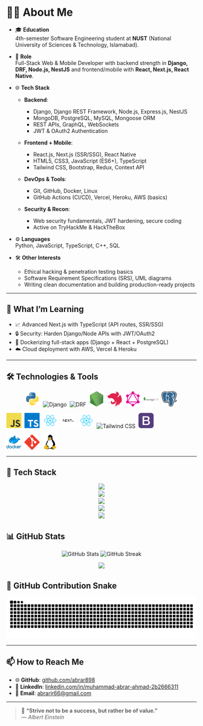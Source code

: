 <!--
  ╔════════════════════════════════════════════════════════════════╗
  ║                                                                ║
  ║    Hello there! 👋 I’m Muhammad Abrar Ahmad, a 4th-semester     ║
  ║    Software Engineering student at NUST.                       ║
  ║    I specialize in full-stack web development with Django,     ║
  ║    Node.js/Express, and React/Next.js. I love building         ║
  ║    scalable backend services and intuitive cross-platform UIs. ║
  ║                                                                ║
  ╚════════════════════════════════════════════════════════════════╝
-->

# 👨‍💻 About Me
- 🎓 **Education**  
  4th-semester Software Engineering student at **NUST** (National University of Sciences & Technology, Islamabad).

- 💼 **Role**  
  Full-Stack Web & Mobile Developer with backend strength in **Django, DRF, Node.js, NestJS** and frontend/mobile with **React, Next.js, React Native**.

- 🌐 **Tech Stack**  
  - **Backend**:  
    - Django, Django REST Framework, Node.js, Express.js, NestJS  
    - MongoDB, PostgreSQL, MySQL, Mongoose ORM  
    - REST APIs, GraphQL, WebSockets  
    - JWT & OAuth2 Authentication  

  - **Frontend + Mobile**:  
    - React.js, Next.js (SSR/SSG), React Native  
    - HTML5, CSS3, JavaScript (ES6+), TypeScript  
    - Tailwind CSS, Bootstrap, Redux, Context API  

  - **DevOps & Tools**:  
    - Git, GitHub, Docker, Linux  
    - GitHub Actions (CI/CD), Vercel, Heroku, AWS (basics)  

  - **Security & Recon**:  
    - Web security fundamentals, JWT hardening, secure coding  
    - Active on TryHackMe & HackTheBox  

- ⚙️ **Languages**  
  Python, JavaScript, TypeScript, C++, SQL  

- 🛠️ **Other Interests**  
  - Ethical hacking & penetration testing basics  
  - Software Requirement Specifications (SRS), UML diagrams  
  - Writing clean documentation and building production-ready projects  

---

## 🎯 What I’m Learning
- 📈 Advanced Next.js with TypeScript (API routes, SSR/SSG)  
- 🔒 Security: Harden Django/Node APIs with JWT/OAuth2  
- 🐳 Dockerizing full-stack apps (Django + React + PostgreSQL)  
- ☁️ Cloud deployment with AWS, Vercel & Heroku  

---

## 🛠️ Technologies & Tools
<p align="center">
  <!-- Backend -->
  <img alt="Python" height="40" src="https://raw.githubusercontent.com/github/explore/main/topics/python/python.png" />&nbsp;
  <img alt="Django" height="40" src="https://raw.githubusercontent.com/github/explore/main/topics/django/icon.png" />&nbsp;
  <img alt="DRF" height="40" src="https://raw.githubusercontent.com/encode/django-rest-framework/main/docs/_static/rest-framework-logo.png" />&nbsp;
  <img alt="Node.js" height="40" src="https://raw.githubusercontent.com/github/explore/main/topics/nodejs/nodejs.png" />&nbsp;
  <img alt="NestJS" height="40" src="https://raw.githubusercontent.com/github/explore/main/topics/nestjs/nestjs.png" />&nbsp;
  <img alt="GraphQL" height="40" src="https://raw.githubusercontent.com/github/explore/main/topics/graphql/graphql.png" />&nbsp;
  <img alt="MongoDB" height="40" src="https://raw.githubusercontent.com/github/explore/main/topics/mongodb/mongodb.png" />&nbsp;
  <img alt="PostgreSQL" height="40" src="https://raw.githubusercontent.com/github/explore/main/topics/postgresql/postgresql.png" />&nbsp;

  <!-- Frontend -->
  <img alt="JavaScript" height="40" src="https://raw.githubusercontent.com/github/explore/main/topics/javascript/javascript.png" />&nbsp;
  <img alt="TypeScript" height="40" src="https://raw.githubusercontent.com/github/explore/main/topics/typescript/typescript.png" />&nbsp;
  <img alt="React" height="40" src="https://raw.githubusercontent.com/github/explore/main/topics/react/react.png" />&nbsp;
  <img alt="Next.js" height="40" src="https://raw.githubusercontent.com/github/explore/main/topics/nextjs/nextjs.png" />&nbsp;
  <img alt="React Native" height="40" src="https://raw.githubusercontent.com/github/explore/main/topics/react-native/react-native.png" />&nbsp;
  <img alt="Tailwind CSS" height="40" src="https://raw.githubusercontent.com/github/explore/main/topics/tailwind-css/icon.png" />&nbsp;
  <img alt="Bootstrap" height="40" src="https://raw.githubusercontent.com/github/explore/main/topics/bootstrap/bootstrap.png" />&nbsp;

  <!-- Tools -->
  <img alt="Docker" height="40" src="https://raw.githubusercontent.com/github/explore/main/topics/docker/docker.png" />&nbsp;
  <img alt="Git" height="40" src="https://raw.githubusercontent.com/github/explore/main/topics/git/git.png" />&nbsp;
  <img alt="Linux" height="40" src="https://raw.githubusercontent.com/github/explore/main/topics/linux/linux.png" />&nbsp;
</p>


---
## 🚀 Tech Stack

<p align="center">
  <img src="https://skillicons.dev/icons?i=python,django,fastapi,nodejs,express,nestjs,graphql" height="50" />
  <br/>
  <img src="https://skillicons.dev/icons?i=javascript,typescript,react,nextjs,reactnative" height="50" />
  <br/>
  <img src="https://skillicons.dev/icons?i=mongodb,postgresql,mysql" height="50" />
  <br/>
  <img src="https://skillicons.dev/icons?i=html,css,tailwind,bootstrap" height="50" />
  <br/>
  <img src="https://skillicons.dev/icons?i=linux,docker,git,github,aws,heroku,vercel" height="50" />
</p>


## 📊 GitHub Stats
<p align="center">
  <img src="https://github-readme-stats.vercel.app/api?username=abrar898&show_icons=true&theme=radical" alt="GitHub Stats" height="180"/>
  <img src="https://github-readme-streak-stats.herokuapp.com/?user=abrar898&theme=radical" alt="GitHub Streak" height="180"/>
</p>

<p align="center">
  <img src="https://github-readme-stats.vercel.app/api/top-langs/?username=abrar898&layout=compact&theme=radical" height="180"/>
</p>


## 🐍 GitHub Contribution Snake
<p align="center">
  <img src="https://raw.githubusercontent.com/abrar898/abrar898/output/snake.svg" alt="snake animation" />
</p>

---
## 📫 How to Reach Me
- 🌐 **GitHub**: [github.com/abrar898](https://github.com/abrar898)  
- 💼 **LinkedIn**: [linkedin.com/in/muhammad-abrar-ahmad-2b2666311](https://www.linkedin.com/in/muhammad-abrar-ahmad-2b2666311/)  
- 📧 **Email**: abrarjr66@gmail.com  

---

> 💬 **“Strive not to be a success, but rather be of value.”**  
> — *Albert Einstein*

